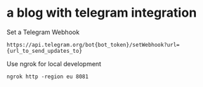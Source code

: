 # a blog with telegram integration

Set a Telegram Webhook

    https://api.telegram.org/bot{bot_token}/setWebhook?url={url_to_send_updates_to}

Use ngrok for local development

    ngrok http -region eu 8081

